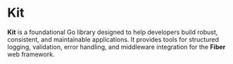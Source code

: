 # Kit

**Kit** is a foundational Go library designed to help developers build robust, consistent, and maintainable applications. It provides tools for structured logging, validation, error handling, and middleware integration for the **Fiber** web framework.
